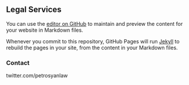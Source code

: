 ## Legal Services

You can use the [editor on GitHub](https://github.com/petrosyanlaw/petrosyanlaw.github.io/edit/main/index.md) to maintain and preview the content for your website in Markdown files.

Whenever you commit to this repository, GitHub Pages will run [Jekyll](https://jekyllrb.com/) to rebuild the pages in your site, from the content in your Markdown files.

### Contact

twitter.com/petrosyanlaw

